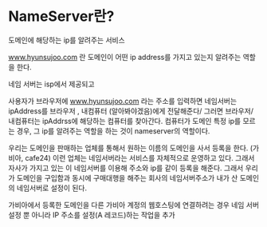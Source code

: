# NameServer란?

도메인에 해당하는 ip를 알려주는 서비스

www.hyunsujoo.com 란 도메인이 어떤 ip address를 가지고 있는지 알려주는 역할을 한다.

네임 서버는 isp에서 제공되고

사용자가 브라우저에 www.hyunsujoo.com 라는 주소를 입력하면 네임서버는 ipAddress를 브라우저 , 내컴퓨터 (알아봐야겠음)에게 전달해준다/ 그러면 브라우저/내컴퓨터는 ipAddrss에 해당하는 컴퓨터를 찾아간다.
컴퓨터가 도메인 특정 ip를 모르는 경우, 그 ip를 알려주는 역할을 하는 것이 nameserver의 역할이다.

우리는 도메인을 판매하는 업체를 통해서 원하는 이름의 도메인을 사서 등록을 한다. (가비아, cafe24) 이런 업체는 네임서버라는 서비스를 자체적으로 운영하고 있다. 그래서 자사가 가지고 있는 이 네임서버를 이용해 주소와 ip를 같이 등록을 해준다. 그래서 우리가 도메인을 구입함과 동시에 구매대행을 해주는 회사의 네임서버주소가 내가 산 도메인의 네임서버로 설정이 된다.

가비아에서 등록한 도메인을 다른 가비아 계정의 웹호스팅에 연결하려는 경우 네임 서버 설정 뿐 아니라 IP 주소를 설정(A 레코드)하는 작업을 추가
